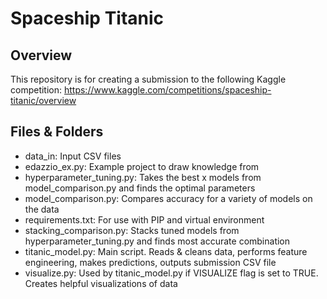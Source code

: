 # Spaceship Titanic

## Overview
This repository is for creating a submission to the following Kaggle competition:
https://www.kaggle.com/competitions/spaceship-titanic/overview

## Files & Folders
- data_in: Input CSV files
- edazzio_ex.py: Example project to draw knowledge from
- hyperparameter_tuning.py: Takes the best x models from model_comparison.py and finds the optimal parameters
- model_comparison.py: Compares accuracy for a variety of models on the data
- requirements.txt: For use with PIP and virtual environment
- stacking_comparison.py: Stacks tuned models from hyperparameter_tuning.py and finds most accurate combination
- titanic_model.py: Main script. Reads & cleans data, performs feature engineering, makes predictions, outputs submission CSV file
- visualize.py: Used by titanic_model.py if VISUALIZE flag is set to TRUE. Creates helpful visualizations of data

